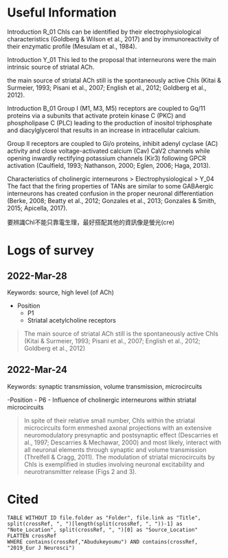 # Useful Information
Introduction R_01
ChIs can be identified by their electrophysiological characteristics (Goldberg & Wilson et al., 2017) and by immunoreactivity of their enzymatic profile (Mesulam et al., 1984).

Introduction Y_01
This led to the proposal that interneurons were the main intrinsic source of striatal ACh.

the main source of striatal ACh still is the spontaneously active ChIs (Kitai & Surmeier, 1993; Pisani et al., 2007; English et al., 2012; Goldberg et al., 2012).

Introduction B_01
Group I (M1, M3, M5) receptors are coupled to Gq/11 proteins via a subunits that activate protein kinase C (PKC) and phospholipase C (PLC) leading to the production of inositol triphosphate and diacylglycerol that results in an increase in intracellular calcium.

Group II receptors are coupled to Gi/o proteins, inhibit adenyl cyclase (AC) activity and close voltage-activated calcium (Cav) CaV2 channels while opening inwardly rectifying potassium channels (Kir3) following GPCR activation (Caulfield, 1993; Nathanson, 2000; Eglen, 2006; Haga, 2013).

Characteristics of cholinergic interneurons > Electrophysiological > Y_04
The fact that the firing properties of TANs are similar to some GABAergic interneurons has created confusion in the proper neuronal differentiation (Berke, 2008; Beatty et al., 2012; Gonzales et al., 2013; Gonzales & Smith, 2015; Apicella, 2017).

要辨識ChI不能只靠電生理，最好搭配其他的資訊像是螢光(cre)

# Logs of survey
## 2022-Mar-28
Keywords: source, high level (of ACh)

- Position
	- P1
	- Striatal acetylcholine receptors

> The main source of striatal ACh still is the spontaneously active ChIs (Kitai & Surmeier, 1993; Pisani et al., 2007; English et al., 2012; Goldberg et al., 2012)


## 2022-Mar-24

Keywords: synaptic transmission, volume transmission, microcircuits

-Position
	- P6
	- Influence of cholinergic interneurons within striatal microcircuits

> In spite of their relative small number, ChIs within the striatal microcircuits form enmeshed axonal projections with an extensive neuromodulatory presynaptic and postsynaptic effect (Descarries et al., 1997; Descarries & Mechawar, 2000) and most likely, interact with all neuronal elements through synaptic and volume transmission (Threlfell & Cragg, 2011). The modulation of striatal microcircuits by ChIs is exemplified in studies involving neuronal excitability and neurotransmitter release (Figs 2 and 3).
# Cited
```dataview
TABLE WITHOUT ID file.folder as "Folder", file.link as "Title", split(crossRef, ", ")[length(split(crossRef, ", "))-1] as "Note_Location", split(crossRef, ", ")[0] as "Source_Location"
FLATTEN crossRef
WHERE contains(crossRef,"Abudukeyoumu") AND contains(crossRef, "2019_Eur J Neurosci")
```
